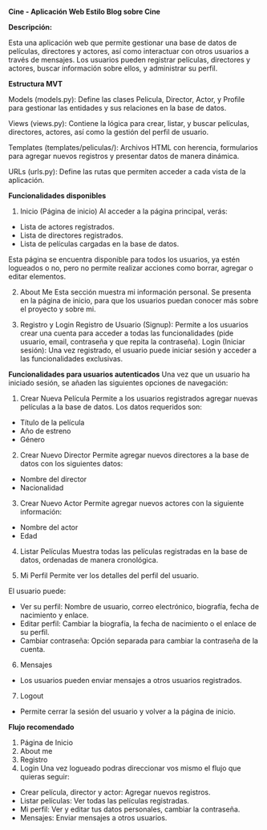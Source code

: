 **Cine - Aplicación Web Estilo Blog sobre Cine**

**Descripción:**

Esta una aplicación web que permite gestionar una base de datos de películas, directores y actores, así como interactuar con otros usuarios a través de mensajes. Los usuarios pueden registrar películas, directores y actores, buscar información sobre ellos, y administrar su perfil.

**Estructura MVT**

Models (models.py): Define las clases Pelicula, Director, Actor, y Profile para gestionar las entidades y sus relaciones en la base de datos.

Views (views.py): Contiene la lógica para crear, listar, y buscar películas, directores, actores, así como la gestión del perfil de usuario.

Templates (templates/peliculas/): Archivos HTML con herencia, formularios para agregar nuevos registros y presentar datos de manera dinámica.

URLs (urls.py): Define las rutas que permiten acceder a cada vista de la aplicación.

**Funcionalidades disponibles**
1. Inicio (Página de inicio)
Al acceder a la página principal, verás:
- Lista de actores registrados.
- Lista de directores registrados.
- Lista de películas cargadas en la base de datos.

Esta página se encuentra disponible para todos los usuarios, ya estén logueados o no, pero no permite realizar acciones como borrar, agregar o editar elementos.

2. About Me
Esta sección muestra mi información personal.
Se presenta en la página de inicio, para que los usuarios puedan conocer más sobre el proyecto y sobre mi.

3. Registro y Login
Registro de Usuario (Signup): Permite a los usuarios crear una cuenta para acceder a todas las funcionalidades (pide usuario, email, contraseña y que repita la contraseña).
Login (Iniciar sesión): Una vez registrado, el usuario puede iniciar sesión y acceder a las funcionalidades exclusivas.

**Funcionalidades para usuarios autenticados**
Una vez que un usuario ha iniciado sesión, se añaden las siguientes opciones de navegación:

1. Crear Nueva Película
Permite a los usuarios registrados agregar nuevas películas a la base de datos.
Los datos requeridos son:

- Título de la película
- Año de estreno
- Género

2. Crear Nuevo Director
Permite agregar nuevos directores a la base de datos con los siguientes datos:

- Nombre del director
- Nacionalidad

3. Crear Nuevo Actor
Permite agregar nuevos actores con la siguiente información:

- Nombre del actor
- Edad

4. Listar Películas
Muestra todas las películas registradas en la base de datos, ordenadas de manera cronológica.

5. Mi Perfil
Permite ver los detalles del perfil del usuario.

El usuario puede:
- Ver su perfil: Nombre de usuario, correo electrónico, biografía, fecha de nacimiento y enlace.
- Editar perfil: Cambiar la biografía, la fecha de nacimiento o el enlace de su perfil.
- Cambiar contraseña: Opción separada para cambiar la contraseña de la cuenta.

6. Mensajes
- Los usuarios pueden enviar mensajes a otros usuarios registrados. 

7. Logout
- Permite cerrar la sesión del usuario y volver a la página de inicio.

**Flujo recomendado**
1. Página de Inicio
2. About me
3. Registro
4. Login
Una vez logueado podras direccionar vos mismo el flujo que quieras seguir:
- Crear película, director y actor: Agregar nuevos registros.
- Listar películas: Ver todas las películas registradas.
- Mi perfil: Ver y editar tus datos personales, cambiar la contraseña.
- Mensajes: Enviar mensajes a otros usuarios.